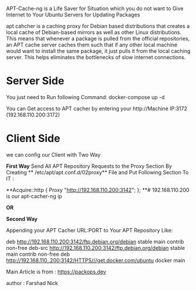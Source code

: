 

APT-Cache-ng is a Life Saver for Situation which you do not want to Give Internet to Your Ubuntu Servers for Updating Packages

apt cahcher is a caching proxy for Debian based distributions that creates a local cache of Debian-based mirrors as well as other Linux distributions. This means that whenever a package is pulled from the official repositories, an APT cache server caches them such that if any other local machine would want to install the same package, it just pulls it from the local caching server. This helps eliminates the bottlenecks of slow internet connections.

Server Side 
========================
You just need to Run following Command:
docker-compose up -d

You can Get access to APT   cacher by entering your http://Machine IP:3172 (192.168.110.200:3172)

Client Side 
=========================
we can config our Client with Two Way 

**First Way**
Send All APT Repository Requests to the Proxy Section By Creating ** /etc/apt/apt.conf.d/02proxy** File  and Put Following Section To IT :

**Acquire::http { Proxy "http://192.168.110.200:3142"; };
**# 192.168.110.200 is our apt-cacher-ng ip

**OR**

**Second Way**

Appending your APT Cacher URL:PORT to Your APT Repository Like:

deb http://192.168.110.200:3142/ftp.debian.org/debian stable main contrib non-free
deb-src http://192.168.110.200:3142/ftp.debian.org/debian stable main contrib non-free
deb http://192.168.110..200:3142/HTTPS///get.docker.com/ubuntu docker main



Main Article is from :
https://packops.dev 

author : Farshad Nick 

